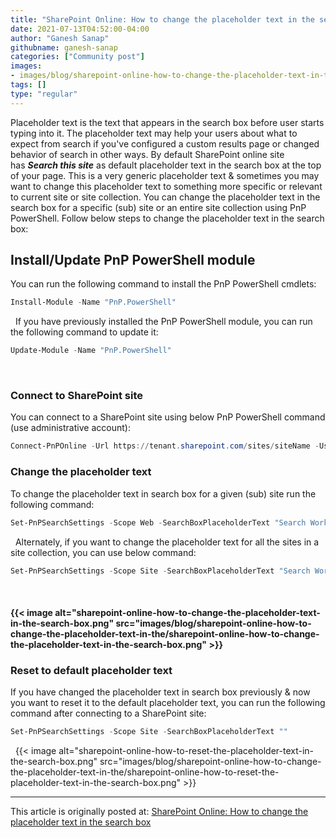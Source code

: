 ```yaml
---
title: "SharePoint Online: How to change the placeholder text in the search box"
date: 2021-07-13T04:52:00-04:00
author: "Ganesh Sanap"
githubname: ganesh-sanap
categories: ["Community post"]
images:
- images/blog/sharepoint-online-how-to-change-the-placeholder-text-in-the/sharepoint-online-how-to-change-the-placeholder-text-in-the-search-box.png
tags: []
type: "regular"
---
```


Placeholder text is the text that appears in the search box before user
starts typing into it. The placeholder text may help your users about
what to expect from search if you've configured a custom results page or
changed behavior of search in other ways.
By default SharePoint online site has ***Search this site*** as default
placeholder text in the search box at the top of your page. This is a
very generic placeholder text & sometimes you may want to change this
placeholder text to something more specific or relevant to current site
or site collection.
You can change the placeholder text in the search box for a specific
(sub) site or an entire site collection using PnP PowerShell. Follow
below steps to change the placeholder text in the search box:

## Install/Update PnP PowerShell module

You can run the following command to install the PnP PowerShell cmdlets:
 

```powershell
Install-Module -Name "PnP.PowerShell"
```
 
If you have previously installed the PnP PowerShell module, you can run
the following command to update it:
 

```powershell
Update-Module -Name "PnP.PowerShell"
```
 

### Connect to SharePoint site

You can connect to a SharePoint site using below PnP PowerShell command
(use administrative account):
 

```powershell
Connect-PnPOnline -Url https://tenant.sharepoint.com/sites/siteName -UseWebLogin
```

### Change the placeholder text

To change the placeholder text in search box for a given (sub) site run
the following command:
 

```powershell
Set-PnPSearchSettings -Scope Web -SearchBoxPlaceholderText "Search Work @ SPExplorer Site"
```
 
Alternately, if you want to change the placeholder text for all the
sites in a site collection, you can use below command:
 

```powershell
Set-PnPSearchSettings -Scope Site -SearchBoxPlaceholderText "Search Work @ SPExplorer Site"
```
 

#### {{< image alt="sharepoint-online-how-to-change-the-placeholder-text-in-the-search-box.png" src="images/blog/sharepoint-online-how-to-change-the-placeholder-text-in-the/sharepoint-online-how-to-change-the-placeholder-text-in-the-search-box.png" >}}

### Reset to default placeholder text

If you have changed the placeholder text in search box previously & now
you want to reset it to the default placeholder text, you can run the
following command after connecting to a SharePoint site:
 

```powershell
Set-PnPSearchSettings -Scope Site -SearchBoxPlaceholderText ""
```
 
{{< image alt="sharepoint-online-how-to-reset-the-placeholder-text-in-the-search-box.png" src="images/blog/sharepoint-online-how-to-change-the-placeholder-text-in-the/sharepoint-online-how-to-reset-the-placeholder-text-in-the-search-box.png" >}}

------------------------------------------------------------------------

This article is originally posted at: [SharePoint Online: How to change
the placeholder text in the search
box](https://ganeshsanapblogs.wordpress.com/2021/06/20/sharepoint-online-how-to-change-the-placeholder-text-in-the-search-box/ "SharePoint Online: How to change the placeholder text in the search box") 
